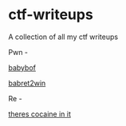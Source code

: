 # ctf-writeups
A collection of all my ctf writeups


Pwn - 

[babybof](/babybof.md) 

[babret2win](/babybofret2win.md)

Re - 

[theres cocaine in it](/cocaine.md)


